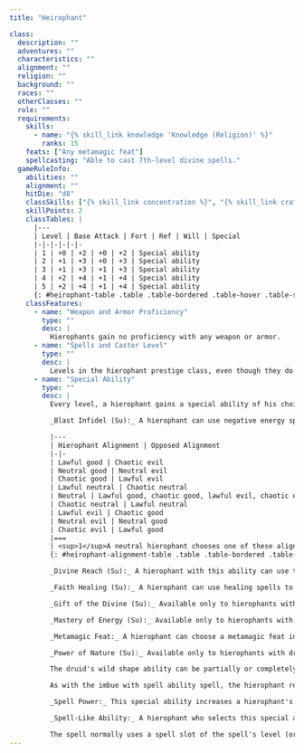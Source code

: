 ```yaml
---
title: "Heirophant"

class:
  description: ""
  adventures: ""
  characteristics: ""
  alignment: ""
  religion: ""
  background: ""
  races: ""
  otherClasses: ""
  role: ""
  requirements:
    skills:
      - name: "{% skill_link knowledge 'Knowledge (Religion)' %}"
        ranks: 15
    feats: ["Any metamagic feat"]
    spellcasting: "Able to cast 7th-level divine spells."
  gameRuleInfo:
    abilities: ""
    alignment: ""
    hitDie: "d8"
    classSkills: ["{% skill_link concentration %}", "{% skill_link craft %}", "{% skill_link diplomacy %}", "{% skill_link heal %}", "{% skill_link knowledge 'Knowledge (Arcana)' %}", "{% skill_link knowledge 'Knowledge (Religion)' %}", "{% skill_link profession %}", "{% skill_link spellcraft %}"]
    skillPoints: 2
    classTables: |
      |---
      | Level | Base Attack | Fort | Ref | Will | Special
      |-|-|-|-|-|-
      | 1 | +0 | +2 | +0 | +2 | Special ability
      | 2 | +1 | +3 | +0 | +3 | Special ability
      | 3 | +1 | +3 | +1 | +3 | Special ability
      | 4 | +2 | +4 | +1 | +4 | Special ability
      | 5 | +2 | +4 | +1 | +4 | Special ability
      {: #heirophant-table .table .table-bordered .table-hover .table-striped data-caption="Table: The Heirophant" }
    classFeatures:
      - name: "Weapon and Armor Proficiency"
        type: ""
        desc: |
          Hierophants gain no proficiency with any weapon or armor.
      - name: "Spells and Caster Level"
        type: ""
        desc: |
          Levels in the hierophant prestige class, even though they do not advance spell progression in the character's base class, still stack with the character's base spellcasting levels to determine caster level.
      - name: "Special Ability"
        type: ""
        desc: |
          Every level, a hierophant gains a special ability of his choice from among the following.

          _Blast Infidel (Su):_ A hierophant can use negative energy spells to their maximum effect on creatures with an alignment opposed to the hierophant. (See the table below for a list of which alignments are opposed to each alignment.) Any spell with a description that involves inflicting or channeling negative energy cast on a creature of the opposed alignment works as if under the effect of a Maximize Spell feat (without using a higher-level spell slot). Undead affected by this ability heal the maximized amount of damage.

          |---
          | Hierophant Alignment | Opposed Alignment
          |-|-
          | Lawful good | Chaotic evil
          | Neutral good | Neutral evil
          | Chaotic good | Lawful evil
          | Lawful neutral | Chaotic neutral
          | Neutral | Lawful good, chaotic good, lawful evil, chaotic evil1
          | Chaotic neutral | Lawful neutral
          | Lawful evil | Chaotic good
          | Neutral evil | Neutral good
          | Chaotic evil | Lawful good
          |===
          | <sup>1</sup>A neutral hierophant chooses one of these alignments to be the one that he opposes, for the purposes of this special ability. |<
          {: #heirophant-alignment-table .table .table-bordered .table-hover .table-striped data-caption="Table: Heirophant Alignments" }

          _Divine Reach (Su):_ A hierophant with this ability can use touch spells on targets up to 30 feet away. If the spell requires a melee touch attack, the hierophant must make a ranged touch attack instead. Divine reach can be selected a second time as a special ability, in which case the range increases to 60 feet.

          _Faith Healing (Su):_ A hierophant can use healing spells to their maximum effect on creatures of the same alignment as the hierophant (including the hierophant himself). Any spell with the healing descriptor cast on such creatures works as if under the effects of a Maximize Spell feat (without using a higher-level spell slot).

          _Gift of the Divine (Su):_ Available only to hierophants with cleric levels, this ability allows a hierophant to transfer one or more uses of his turn undead ability to a willing creature. (Hierophants who rebuke undead transfer uses of rebuke undead instead.) The transfer lasts anywhere from 24 hours to one week (chosen at the time of transfer), and while the transfer is in effect, the number of turning attempts per day allowed to the hierophant is reduced by the number transferred. The recipient turns undead as a cleric of the hierophant's cleric level but uses her own Charisma modifier.

          _Mastery of Energy (Su):_ Available only to hierophants with cleric levels, this ability allows a hierophant to channel positive or negative energy much more effectively, increasing his ability to affect undead. Add a +4 bonus to the hierophant's turning checks and turning damage rolls. This ability only affects undead, even if the hierophant can turn other creatures, such as with a granted power of a domain.

          _Metamagic Feat:_ A hierophant can choose a metamagic feat in place of one of the special abilities described here if desired.

          _Power of Nature (Su):_ Available only to hierophants with druid levels, this ability allows a hierophant to temporarily transfer one or more of his druid Class Features to a willing creature. The transfer lasts anywhere from 24 hours to one week (chosen at the time of transfer), and while the transfer is in effect, the hierophant cannot use the transferred power. He can transfer any of his druid powers except spellcasting and the ability to have an animal companion.

          The druid's wild shape ability can be partially or completely transferred. The heirophant choses how many uses of wild shape per day to give to transfer and retains the rest of the uses for himself. If the hierophant can assume the form of Tiny or Huge animals, the recipient can as well.

          As with the imbue with spell ability spell, the hierophant remains responsible to his deity for any use to which the recipient puts the transferred abilities.

          _Spell Power:_ This special ability increases a hierophant's effective caster level by 1 for purposes of determining level-dependent spell variables and for caster level checks. This ability can be selected more than once, and changes to effective caster level are cumulative.

          _Spell-Like Ability:_ A hierophant who selects this special ability can use one of his divine spell slots to permanently prepare one of his divine spells as a spell-like ability that can be used twice per day. The hierophant does not use any components when casting the spell, although a spell that costs XP to cast still does so, and a spell with a costly material component instead costs him 10 times that amount in XP.

          The spell normally uses a spell slot of the spell's level (or higher, if the hierophant chooses to permanently attach a metamagic feat to the spell chosen). The hierophant can use an available higher-level spell slot to use the spell-like ability more than twice per day. Allocating a slot three levels higher allows him to cast the spell four times per day, and a slot six levels higher lets him cast it six times per day. If selected more than one time as a special ability, this ability can apply to the same spell (increasing the number of times per day it can be used) or to a different spell.
---
```

